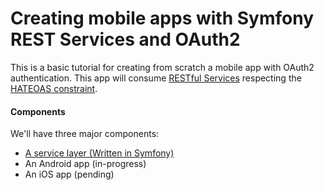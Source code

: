 # Creating mobile apps with Symfony REST Services and OAuth2

This is a basic tutorial for creating from scratch a mobile app with OAuth2 authentication. This app will consume [RESTful Services](http://www.looah.com/source/view/2284) respecting the [HATEOAS constraint](https://en.wikipedia.org/wiki/HATEOAS).

#### Components
We'll have three major components:
- [A service layer (Written in Symfony)](services/index.md)
- An Android app (in-progress)
- An iOS app (pending)
